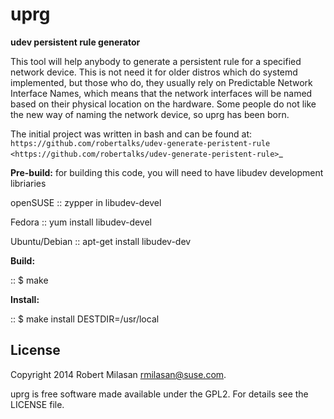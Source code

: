 uprg
====

**udev persistent rule generator**

This tool will help anybody to generate a persistent rule for a specified network
device. This is not need it for older distros which do systemd implemented, but those
who do, they usually rely on Predictable Network Interface Names, which means that the
network interfaces will be named based on their physical location on the hardware.
Some people do not like the new way of naming the network device, so uprg has been
born. 

The initial project was written in bash and can be found at: 
`https://github.com/robertalks/udev-generate-peristent-rule <https://github.com/robertalks/udev-generate-peristent-rule>`_

**Pre-build:**
for building this code, you will need to have libudev development libriaries

openSUSE
:: zypper in libudev-devel

Fedora
:: yum install libudev-devel

Ubuntu/Debian
:: apt-get install libudev-dev

**Build:**

:: $ make


**Install:**

::  $ make install DESTDIR=/usr/local


License
-------

Copyright 2014 Robert Milasan <rmilasan@suse.com>.

uprg is free software made available under the GPL2. For details see
the LICENSE file.


